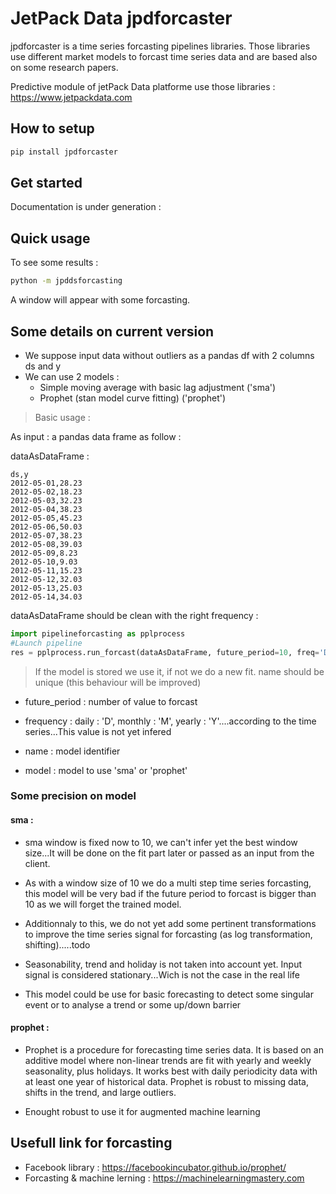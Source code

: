 # JetPack Data jpdforcaster

jpdforcaster is a time series forcasting pipelines libraries.
Those libraries use different market models to forcast time series data and are based also on some research papers.

Predictive module of jetPack Data platforme use those libraries : https://www.jetpackdata.com

## How to setup

```bash
pip install jpdforcaster
```

## Get started

Documentation is under generation :

## Quick usage

To see some results :

```bash
python -m jpddsforcasting
```
A window will appear with some forcasting.


## Some details on current version

- We suppose input data without outliers as a pandas df with 2 columns ds and y
- We can use 2 models :
  - Simple moving average with basic lag adjustment  ('sma')
  - Prophet (stan model curve fitting)  ('prophet')
  
> Basic usage :

As input : a pandas data frame as follow :

dataAsDataFrame :
```
ds,y
2012-05-01,28.23
2012-05-02,18.23
2012-05-03,32.23
2012-05-04,38.23
2012-05-05,45.23
2012-05-06,50.03
2012-05-07,38.23
2012-05-08,39.03
2012-05-09,8.23
2012-05-10,9.03
2012-05-11,15.23
2012-05-12,32.03
2012-05-13,25.03
2012-05-14,34.03
```

dataAsDataFrame should be clean with the right frequency :

```python
import pipelineforcasting as pplprocess
#Launch pipeline
res = pplprocess.run_forcast(dataAsDataFrame, future_period=10, freq='D', name="myYearlySalesRevenues", "sma")
```

> If the model is stored we use it, if not we do a new fit. name should be unique (this behaviour will be improved)

  - future_period : number of value to forcast
  
  - frequency : daily : 'D', monthly : 'M', yearly : 'Y'....according to the time series...This value is not yet infered
  
  - name : model identifier
  
  - model : model to use 'sma' or 'prophet'


### Some precision on model

#### sma :

- sma window is fixed now to 10, we can't infer yet the best window size...It will be done on the fit part later or passed as an input from the client.

- As with a window size of 10 we do a multi step time series forcasting, this model will be very bad if the future period to forcast is bigger than 10 as we will forget the trained model.

- Additionnaly to this, we do not yet add some pertinent transformations to improve the time series signal for forcasting (as log transformation, shifting).....todo

- Seasonability, trend and holiday is not taken into account yet. Input signal is considered stationary...Wich is not the case in the real life

- This model could be use for basic forecasting to detect some singular event or to analyse  a trend or some up/down barrier


#### prophet :

- Prophet is a procedure for forecasting time series data. It is based on an additive model where non-linear trends are fit with yearly and weekly seasonality, plus holidays. It works best with daily periodicity data with at least one year of historical data. Prophet is robust to missing data, shifts in the trend, and large outliers.

- Enought robust to use it for augmented machine learning

## Usefull link for forcasting

- Facebook library : https://facebookincubator.github.io/prophet/
- Forcasting & machine lerning : https://machinelearningmastery.com



